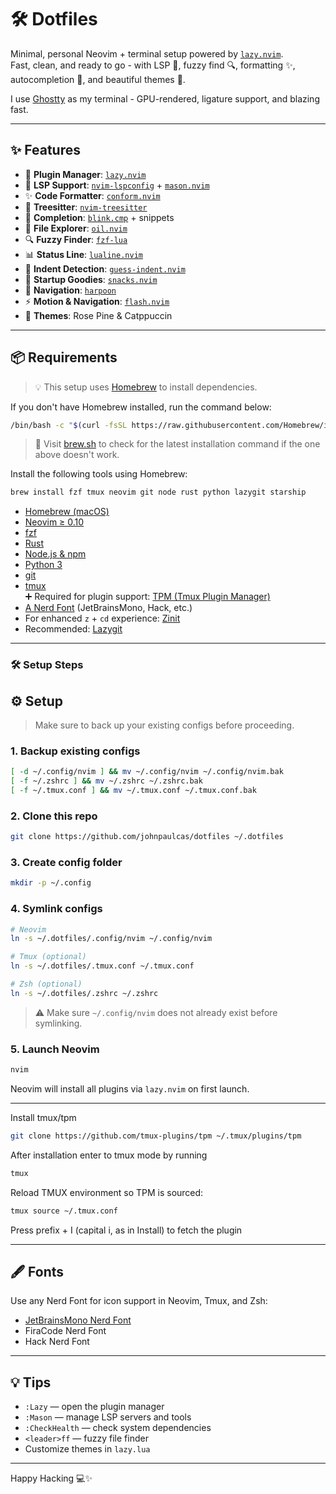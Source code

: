 # 🛠️ Dotfiles

Minimal, personal Neovim + terminal setup powered by [`lazy.nvim`](https://github.com/folke/lazy.nvim).  
Fast, clean, and ready to go - with LSP 🧠, fuzzy find 🔍, formatting ✨, autocompletion 🚀, and beautiful themes 🎨.

I use [Ghostty](https://ghostty.org) as my terminal - GPU-rendered, ligature support, and blazing fast.

---

## ✨ Features

- 🧩 **Plugin Manager**: [`lazy.nvim`](https://github.com/folke/lazy.nvim)
- 🧠 **LSP Support**: [`nvim-lspconfig`](https://github.com/neovim/nvim-lspconfig) + [`mason.nvim`](https://github.com/williamboman/mason.nvim)
- ✨ **Code Formatter**: [`conform.nvim`](https://github.com/stevearc/conform.nvim)
- 🌳 **Treesitter**: [`nvim-treesitter`](https://github.com/nvim-treesitter/nvim-treesitter)
- 🚀 **Completion**: [`blink.cmp`](https://github.com/saghen/blink.cmp) + snippets
- 📁 **File Explorer**: [`oil.nvim`](https://github.com/stevearc/oil.nvim)
- 🔍 **Fuzzy Finder**: [`fzf-lua`](https://github.com/ibhagwan/fzf-lua)
- 📊 **Status Line**: [`lualine.nvim`](https://github.com/nvim-lualine/lualine.nvim)
- 📐 **Indent Detection**: [`guess-indent.nvim`](https://github.com/nmac427/guess-indent.nvim)
- 💬 **Startup Goodies**: [`snacks.nvim`](https://github.com/folke/snacks.nvim)
- 📌 **Navigation**: [`harpoon`](https://github.com/ThePrimeagen/harpoon)
- ⚡ **Motion & Navigation**: [`flash.nvim`](https://github.com/folke/flash.nvim)
- 🎨 **Themes**: Rose Pine & Catppuccin

---

## 📦 Requirements

> 💡 This setup uses [Homebrew](https://brew.sh) to install dependencies.

If you don't have Homebrew installed, run the command below:

```bash
/bin/bash -c "$(curl -fsSL https://raw.githubusercontent.com/Homebrew/install/HEAD/install.sh)"
```

> 🔗 Visit [brew.sh](https://brew.sh) to check for the latest installation command if the one above doesn't work.


Install the following tools using Homebrew:

```bash
brew install fzf tmux neovim git node rust python lazygit starship
```


- [Homebrew (macOS)](https://brew.sh)
- [Neovim ≥ 0.10](https://neovim.io)
- [fzf](https://github.com/junegunn/fzf)
- [Rust](https://rustup.rs)
- [Node.js & npm](https://nodejs.org)
- [Python 3](https://www.python.org)
- [git](https://git-scm.com)
- [tmux](https://github.com/tmux/tmux)  
  ➕ Required for plugin support: [TPM (Tmux Plugin Manager)](https://github.com/tmux-plugins/tpm)
- [A Nerd Font](https://www.nerdfonts.com/font-downloads) (JetBrainsMono, Hack, etc.)
- For enhanced `z` + `cd` experience: [Zinit](https://github.com/zdharma-continuum/zinit)
- Recommended: [Lazygit](https://github.com/jesseduffield/lazygit)

---

### 🛠️ Setup Steps

## ⚙️ Setup

> Make sure to back up your existing configs before proceeding.

### 1. Backup existing configs

```bash
[ -d ~/.config/nvim ] && mv ~/.config/nvim ~/.config/nvim.bak
[ -f ~/.zshrc ] && mv ~/.zshrc ~/.zshrc.bak
[ -f ~/.tmux.conf ] && mv ~/.tmux.conf ~/.tmux.conf.bak
```

### 2. Clone this repo

```bash
git clone https://github.com/johnpaulcas/dotfiles ~/.dotfiles
```

### 3. Create config folder

```bash
mkdir -p ~/.config
```

### 4. Symlink configs

```bash
# Neovim
ln -s ~/.dotfiles/.config/nvim ~/.config/nvim

# Tmux (optional)
ln -s ~/.dotfiles/.tmux.conf ~/.tmux.conf

# Zsh (optional)
ln -s ~/.dotfiles/.zshrc ~/.zshrc
```

> ⚠️ Make sure `~/.config/nvim` does not already exist before symlinking.

### 5. Launch Neovim

```bash
nvim
```

Neovim will install all plugins via `lazy.nvim` on first launch.

---

Install tmux/tpm

```bash
git clone https://github.com/tmux-plugins/tpm ~/.tmux/plugins/tpm
```

After installation enter to tmux mode by running

```bash
tmux
```

Reload TMUX environment so TPM is sourced:

```bash
tmux source ~/.tmux.conf
```

Press prefix + I (capital i, as in Install) to fetch the plugin

---

## 🖋 Fonts

Use any Nerd Font for icon support in Neovim, Tmux, and Zsh:

- [JetBrainsMono Nerd Font](https://www.nerdfonts.com/font-downloads)
- FiraCode Nerd Font
- Hack Nerd Font

---

## 💡 Tips

- `:Lazy` — open the plugin manager
- `:Mason` — manage LSP servers and tools
- `:CheckHealth` — check system dependencies
- `<leader>ff` — fuzzy file finder
- Customize themes in `lazy.lua`

---

Happy Hacking 💻✨
